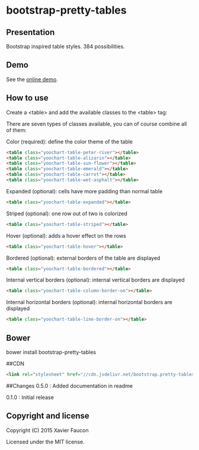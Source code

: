 # bootstrap-pretty-tables

## Presentation

Bootstrap inspired table styles. 384 possibilities.

## Demo

See the [online demo](http://bootstrap-pretty-tables.bitballoon.com/).

## How to use

Create a &lt;table&gt; and add the available classes to the &lt;table&gt; tag:

There are seven types of classes available, you can of course combine all of them:

Color (required): define the color theme of the table
```HTML
<table class="yoochart-table-peter-river"></table>
<table class="yoochart-table-alizarin"></table>
<table class="yoochart-table-sun-flower"></table>
<table class="yoochart-table-emerald"></table>
<table class="yoochart-table-carrot"></table>
<table class="yoochart-table-wet-asphalt"></table>
```

Expanded (optional): cells have more padding than normal table
```HTML
<table class="yoochart-table-expanded"></table>
```

Striped (optional): one row out of two is colorized
```HTML
<table class="yoochart-table-striped"></table>
```

Hover (optional): adds a hover effect on the rows
```HTML
<table class="yoochart-table-hover"></table>
```

Bordered (optional): external borders of the table are displayed
```HTML
<table class="yoochart-table-bordered"></table>
```

Internal vertical borders (optional): internal vertical borders are displayed
```HTML
<table class="yoochart-table-column-border-on"></table>
```

Internal horizontal borders (optional): internal horizontal borders are displayed
```HTML
<table class="yoochart-table-line-border-on"></table>
```

## Bower
bower install bootstrap-pretty-tables

##CDN

```HTML
<link rel="stylesheet" href="//cdn.jsdelivr.net/bootstrap.pretty-tables/0.1.1/bootstrap-pretty-tables.min.css">
```

##Changes
0.5.0 : Added documentation in readme

0.1.0 : Initial release


## Copyright and license

Copyright (C) 2015 Xavier Faucon

Licensed under the MIT license. 

